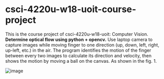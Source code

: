 # csci-4220u-w18-uoit-course-project
This is the course project of csci-4220u-w18-uoit: Computer Vision.
    **Determine optical flow using python + opencv.**
Use laptop camera to capture images while moving finger to one direction (up, down, left, right, up-left, etc.) in the air. The program identifies the motion of the finger between every two images to calculate its direction and velocity, then shows the motion by moving a ball on the canvas. As shown in the fig. 1.

![image](http://github.com/TaylorGy/csci-4220u-w18-uoit-course-project/raw/master/csci-4220u-w18-uoit-course-project/schematic_diagram.png)
